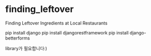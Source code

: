 # finding_leftover
Finding Leftover Ingredients at Local Restaurants


pip install django
pip install djangorestframework
pip install django-betterforms

library가 필요합니다:)

